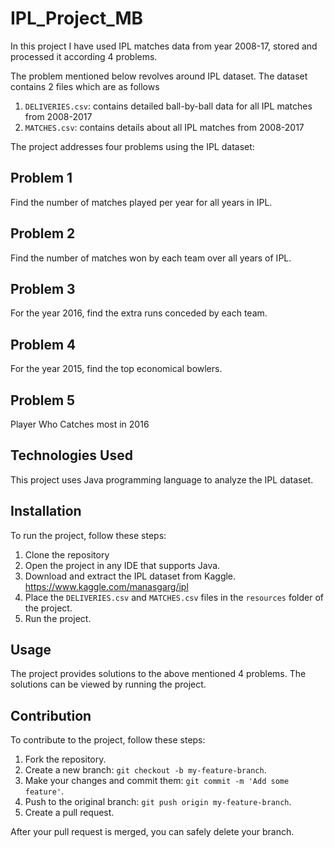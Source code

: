 # IPL_Project_MB

In this project I have used IPL matches data from year 2008-17, stored and processed it according 4 problems.

The problem mentioned below revolves around IPL dataset. The dataset contains 2 files which are as follows

1. `DELIVERIES.csv`: contains detailed ball-by-ball data for all IPL matches from 2008-2017
2. `MATCHES.csv`: contains details about all IPL matches from 2008-2017

The project addresses four problems using the IPL dataset:

## Problem 1
Find the number of matches played per year for all years in IPL.

## Problem 2
Find the number of matches won by each team over all years of IPL.

## Problem 3
For the year 2016, find the extra runs conceded by each team.

## Problem 4
For the year 2015, find the top economical bowlers.

## Problem 5
Player Who Catches most in 2016

## Technologies Used
This project uses Java programming language to analyze the IPL dataset.

## Installation
To run the project, follow these steps:

1. Clone the repository
2. Open the project in any IDE that supports Java.
3. Download and extract the IPL dataset from Kaggle. https://www.kaggle.com/manasgarg/ipl
4. Place the `DELIVERIES.csv` and `MATCHES.csv` files in the `resources` folder of the project.
5. Run the project.

## Usage
The project provides solutions to the above mentioned 4 problems. The solutions can be viewed by running the project.

## Contribution
To contribute to the project, follow these steps:
1. Fork the repository.
2. Create a new branch: `git checkout -b my-feature-branch`.
3. Make your changes and commit them: `git commit -m 'Add some feature'`.
4. Push to the original branch: `git push origin my-feature-branch`.
5. Create a pull request.

After your pull request is merged, you can safely delete your branch.
